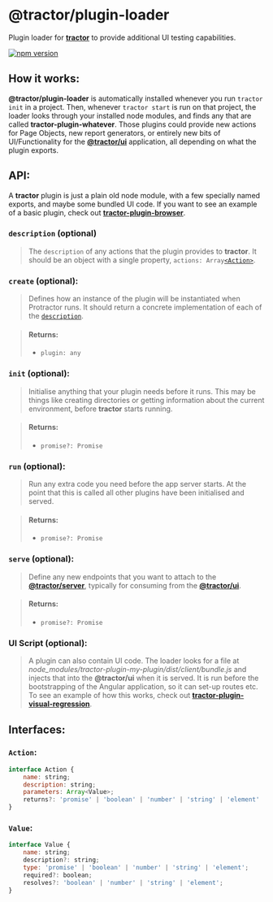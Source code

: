 # @tractor/plugin-loader

Plugin loader for [**tractor**](https://github.com/TradeMe/tractor) to provide additional UI testing capabilities.

[![npm version](https://img.shields.io/npm/v/@tractor/plugin-loader.svg)](https://www.npmjs.com/package/@tractor/plugin-loader)

## How it works:

**@tractor/plugin-loader** is automatically installed whenever you run `tractor init` in a project. Then, whenever `tractor start` is run on that project, the loader looks through your installed node modules, and finds any that are called **tractor-plugin-whatever**. Those plugins could provide new actions for Page Objects, new report generators, or entirely new bits of UI/Functionality for the [**@tractor/ui**](https://github.com/TradeMe/tractor/tree/master/packages/tractor-ui) application, all depending on what the plugin exports.

## API:

A **tractor** plugin is just a plain old node module, with a few specially named exports, and maybe some bundled UI code. If you want to see an example of a basic plugin, check out [**tractor-plugin-browser**](https://github.com/phenomnomnominal/tractor-plugin-browser).

### `description` (optional)

> The `description` of any actions that the plugin provides to **tractor**. It should be an object with a single property, `actions: Array`[`<Action>`](https://github.com/TradeMe/tractor/tree/master/packages/tractor-plugin-loader#action).

### `create` (optional):

> Defines how an instance of the plugin will be instantiated when Protractor runs. It should return a concrete implementation of each of the [`description`](https://github.com/TradeMe/tractor/tree/master/packages/tractor-plugin-loader#description-optional).

> #### Returns:
> * `plugin: any`

### `init` (optional):

> Initialise anything that your plugin needs before it runs. This may be things like creating directories or getting information about the current environment, before **tractor** starts running.

> #### Returns:
> * `promise?: Promise`

### `run` (optional):

> Run any extra code you need before the app server starts. At the point that this is called all other plugins have been initialised and served.

> #### Returns:
> * `promise?: Promise`

### `serve` (optional):

> Define any new endpoints that you want to attach to the [**@tractor/server**](https://github.com/TradeMe/tractor/tree/master/packages/tractor-server), typically for consuming from the [**@tractor/ui**](https://github.com/TradeMe/tractor/tree/master/packages/tractor-ui).

> #### Returns:
> * `promise?: Promise`

### UI Script (optional):

> A plugin can also contain UI code. The loader looks for a file at *node_modules/tractor-plugin-my-plugin/dist/client/bundle.js* and injects that into the **@tractor/ui** when it is served. It is run before the bootstrapping of the Angular application, so it can set-up routes etc. To see an example of how this works, check out [**tractor-plugin-visual-regression**](https://github.com/phenomnomnominal/tractor-plugin-visual-regression).

## Interfaces:

### `Action`:

```javascript
interface Action {
    name: string;
    description: string;
    parameters: Array<Value>;
    returns?: 'promise' | 'boolean' | 'number' | 'string' | 'element' | Value;
}
```

### `Value`:

```javascript
interface Value {
    name: string;
    description?: string;
    type: 'promise' | 'boolean' | 'number' | 'string' | 'element';
    required?: boolean;
    resolves?: 'boolean' | 'number' | 'string' | 'element';
}
```
